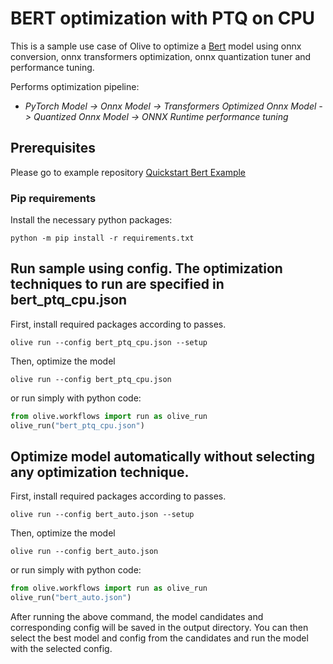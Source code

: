 # BERT optimization with PTQ on CPU
This is a sample use case of Olive to optimize a [Bert](https://huggingface.co/Intel/bert-base-uncased-mrpc) model using onnx conversion, onnx transformers optimization,
onnx quantization tuner and performance tuning.

Performs optimization pipeline:
- *PyTorch Model -> Onnx Model -> Transformers Optimized Onnx Model -> Quantized Onnx Model ->  ONNX Runtime performance tuning*

## Prerequisites
Please go to example repository [Quickstart Bert Example](https://github.com/microsoft/Olive/tree/main/examples/bert)
### Pip requirements
Install the necessary python packages:
```
python -m pip install -r requirements.txt
```

## Run sample using config. The optimization techniques to run are specified in bert_ptq_cpu.json
First, install required packages according to passes.
```
olive run --config bert_ptq_cpu.json --setup
```
Then, optimize the model
```
olive run --config bert_ptq_cpu.json
```
or run simply with python code:
```python
from olive.workflows import run as olive_run
olive_run("bert_ptq_cpu.json")
```

## Optimize model automatically without selecting any optimization technique.
First, install required packages according to passes.
```
olive run --config bert_auto.json --setup
```
Then, optimize the model
```
olive run --config bert_auto.json
```
or run simply with python code:
```python
from olive.workflows import run as olive_run
olive_run("bert_auto.json")
```

After running the above command, the model candidates and corresponding config will be saved in the output directory.
You can then select the best model and config from the candidates and run the model with the selected config.
